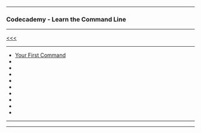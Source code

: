 
---

### Codecademy - Learn the Command Line

---

[<<<](https://github.com/ttltrk/ELSE/blob/master/SHELL/CMOS/01/UNIX.MD)

---

* <a href="https://github.com/ttltrk/ELSE/blob/master/SHELL/CMOS/01/01/01/01.MD">Your First Command</a>
* <a href=""></a>
* <a href=""></a>
* <a href=""></a>
* <a href=""></a>
* <a href=""></a>
* <a href=""></a>
* <a href=""></a>
* <a href=""></a>
* <a href=""></a>

---

[]()

---
